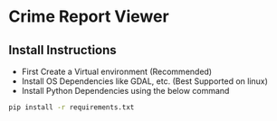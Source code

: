 # Crime Report Viewer

## Install Instructions

- First Create a Virtual environment (Recommended)
- Install OS Dependencies like GDAL, etc. (Best Supported on linux)
- Install Python Dependencies using the below command
```bash
pip install -r requirements.txt
```